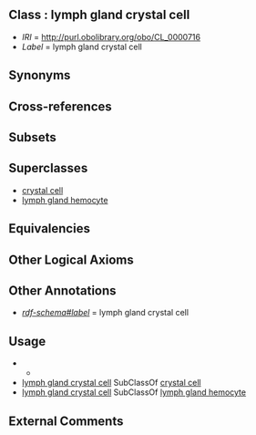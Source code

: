 
## Class : lymph gland crystal cell

 * *IRI* = http://purl.obolibrary.org/obo/CL_0000716
 * *Label* = lymph gland crystal cell

## Synonyms


## Cross-references


## Subsets


## Superclasses

 * [crystal cell](../../CL/92/CL_0000392.md)
 * [lymph gland hemocyte](../../CL/35/CL_0000735.md)

## Equivalencies


## Other Logical Axioms


## Other Annotations

 * *[rdf-schema#label](../../el/rdf-schema#label.md)* = lymph gland crystal cell

## Usage

 * -
 * [lymph gland crystal cell](../../CL/16/CL_0000716.md) SubClassOf [crystal cell](../../CL/92/CL_0000392.md)
 * [lymph gland crystal cell](../../CL/16/CL_0000716.md) SubClassOf [lymph gland hemocyte](../../CL/35/CL_0000735.md)

## External Comments

